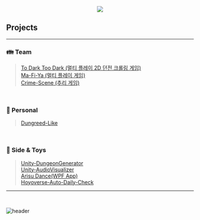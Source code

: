 
<div align="center"><img src ="https://github.com/user-attachments/assets/8ef32b74-c218-4208-8ae5-3421a3fb2943"/></div>

## **Projects** 
***
 
### **👪 Team** <br/>
> [To Dark Too Dark  (멀티 플레이 2D 던전 크롤링 게임)](https://github.com/JunHyoung1428/ToDarkTooDark-Public)<br/>
> [Ma-Fi-Ya  (멀티 플레이 게임)](https://github.com/JunHyoung1428/Ma-Fi-Ya-) <br/>
> [Crime-Scene  (추리 게임)](https://github.com/JunHyoung1428/Crime-Scene) <br/>

<br/>

### **🚶 Personal** <br/>
> [Dungreed-Like](https://github.com/JunHyoung1428/Dungreed-Like) <br/>

<br/> 

### **🤖 Side & Toys**<br/>
> [Unity-DungeonGenerator](https://github.com/JunHyoung1428/Unity-DungeonGenerator) </br>
> [Unity-AudioVisualizer](https://github.com/JunHyoung1428/Unity-AudioVisualizer) </br>
> [Arisu Dance(WPF App)](https://github.com/JunHyoung1428/Arisu-Dance) </br> 
> [Hoyoverse-Auto-Daily-Check](https://github.com/JunHyoung1428/Hoyoverse-Auto-Daily-Check) </br>
***
<br/> 




![header](https://capsule-render.vercel.app/api?type=waving&color=F9BD4D&height=125&section=footer)

<!--
**JunHyoung1428/JunHyoung1428** is a ✨ _special_ ✨ repository because its `README.md` (this file) appears on your GitHub profile.
![Kashmir](https://steam-stat.vercel.app/api?profileName=matte1428)
Here are some ideas to get you started:

- 🔭 I’m currently working on ...
- 🌱 I’m currently learning ...
- 👯 I’m looking to collaborate on ...
- 🤔 I’m looking for help with ...
- 💬 Ask me about ...
- 📫 How to reach me: ...
- 😄 Pronouns: ...
- ⚡ Fun fact: ...
>📖 **Learning ...** <br/>
<br/>[![My Skills](https://skillicons.dev/icons?i=cs,unity,github)](https://skillicons.dev)


-->
